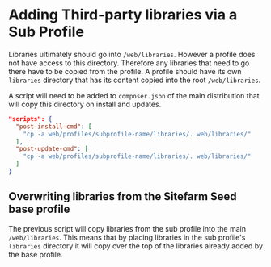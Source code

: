 # Adding Third-party libraries via a Sub Profile

Libraries ultimately should go into `/web/libraries`. However a profile does not
have access to this directory. Therefore any libraries that need to go there
have to be copied from the profile. A profile should have its own `libraries`
directory that has its content copied into the root `/web/libraries`.

A script will need to be added to `composer.json` of the main distribution that
will copy this directory on install and updates.

```json
"scripts": {
  "post-install-cmd": [
    "cp -a web/profiles/subprofile-name/libraries/. web/libraries/"
  ],
  "post-update-cmd": [
    "cp -a web/profiles/subprofile-name/libraries/. web/libraries/"
  ]
}
```

## Overwriting libraries from the Sitefarm Seed base profile

The previous script will copy libraries from the sub profile into the main
`/web/libraries`. This means that by placing libraries in the sub profile's
`libraries` directory it will copy over the top of the libraries already added
by the base profile.
